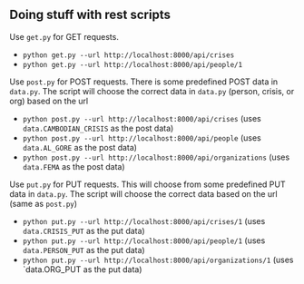 Doing stuff with rest scripts
-----------------------------

Use `get.py` for GET requests. 

* `python get.py --url http://localhost:8000/api/crises`
* `python get.py --url http://localhost:8000/api/people/1`

Use `post.py` for POST requests. There is some predefined POST data in `data.py`. The script will choose the correct data in `data.py` (person, crisis, or org) based on the url

* `python post.py --url http://localhost:8000/api/crises` (uses `data.CAMBODIAN_CRISIS` as the post data)
* `python post.py --url http://localhost:8000/api/people` (uses `data.AL_GORE` as the post data)
* `python post.py --url http://localhost:8000/api/organizations` (uses `data.FEMA` as the post data)

Use `put.py` for PUT requests. This will choose from some predefined PUT data in `data.py`. The script will choose the correct data based on the url (same as `post.py`)
 
* `python put.py --url http://localhost:8000/api/crises/1` (uses `data.CRISIS_PUT` as the put data)
* `python put.py --url http://localhost:8000/api/people/1` (uses `data.PERSON_PUT` as the put data)
* `python put.py --url http://localhost:8000/api/organizations/1` (uses `data.ORG_PUT as the put data)


